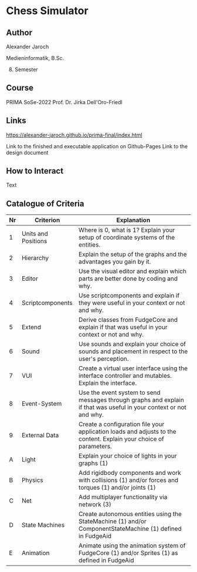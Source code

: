# Chess Simulator
## Author
Alexander Jaroch

Medieninformatik, B.Sc.

8. Semester
## Course
PRIMA SoSe-2022
Prof. Dr. Jirka Dell'Oro-Friedl
## Links
https://alexander-jaroch.github.io/prima-final/index.html

Link to the finished and executable application on Github-Pages
Link to the design document

## How to Interact
Text

## Catalogue of Criteria
|Nr|Criterion|Explanation
| - | ------------------- | ------------------------------------------------------------------------------------------------------------------- |
| 1 | Units and Positions | Where is 0, what is 1? Explain your setup of coordinate systems of the entities.                                    |
| 2 | Hierarchy 	        | Explain the setup of the graphs and the advantages you gain by it.                                                  |
| 3 | Editor 	            | Use the visual editor and explain which parts are better done by coding and why.                                    |
| 4 | Scriptcomponents 	  | Use scriptcomponents and explain if they were useful in your context or not and why.                                |
| 5 | Extend 	            | Derive classes from FudgeCore and explain if that was useful in your context or not and why.                        |
| 6 | Sound 	            | Use sounds and explain your choice of sounds and placement in respect to the user's perception.                     |
| 7 | VUI 	              | Create a virtual user interface using the interface controller and mutables. Explain the interface.                 |
| 8 | Event-System        | Use the event system to send messages through graphs and explain if that was useful in your context or not and why. | 
| 9 | External Data       | Create a configuration file your application loads and adjusts to the content. Explain your choice of parameters.   |
| A | Light               | Explain your choice of lights in your graphs (1)                                                                    |
| B | Physics 	          | Add rigidbody components and work with collisions (1) and/or forces and torques (1) and/or joints (1)               |
| C | Net 	              | Add multiplayer functionality via network (3)                                                                       |
| D | State Machines      |	Create autonomous entities using the StateMachine (1) and/or ComponentStateMachine (1) defined in FudgeAid          |
| E | Animation 	        | Animate using the animation system of FudgeCore (1) and/or Sprites (1) as defined in FudgeAid                       |
